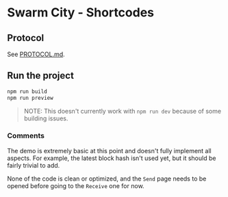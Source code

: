 # Swarm City - Shortcodes

## Protocol

See [PROTOCOL.md](docs/PROTOCOL.md).

## Run the project

```sh
npm run build
npm run preview
```

> NOTE: This doesn't currently work with `npm run dev` because of some building issues.

### Comments

The demo is extremely basic at this point and doesn't fully implement all aspects. For example, the latest block hash isn't used yet, but it should be fairly trivial to add.

None of the code is clean or optimized, and the `Send` page needs to be opened before going to the `Receive` one for now.
